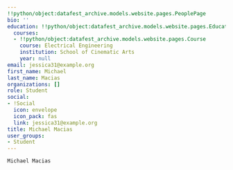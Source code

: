 ```yaml
---
!!python/object:datafest_archive.models.website.pages.PeoplePage
bio: ''
education: !!python/object:datafest_archive.models.website.pages.Education
  courses:
  - !!python/object:datafest_archive.models.website.pages.Course
    course: Electrical Engineering
    institution: School of Cinematic Arts
    year: null
email: jessica31@example.org
first_name: Michael
last_name: Macias
organizations: []
role: Student
social:
- !Social
  icon: envelope
  icon_pack: fas
  link: jessica31@example.org
title: Michael Macias
user_groups:
- Student
---
```


    Michael Macias
    